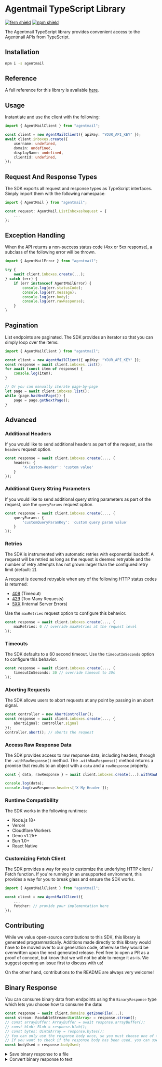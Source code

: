 # Agentmail TypeScript Library

[![fern shield](https://img.shields.io/badge/%F0%9F%8C%BF-Built%20with%20Fern-brightgreen)](https://buildwithfern.com?utm_source=github&utm_medium=github&utm_campaign=readme&utm_source=https%3A%2F%2Fgithub.com%2Fagentmail-to%2Fagentmail-node)
[![npm shield](https://img.shields.io/npm/v/agentmail)](https://www.npmjs.com/package/agentmail)

The Agentmail TypeScript library provides convenient access to the Agentmail APIs from TypeScript.

## Installation

```sh
npm i -s agentmail
```

## Reference

A full reference for this library is available [here](https://github.com/agentmail-to/agentmail-node/blob/HEAD/./reference.md).

## Usage

Instantiate and use the client with the following:

```typescript
import { AgentMailClient } from "agentmail";

const client = new AgentMailClient({ apiKey: "YOUR_API_KEY" });
await client.inboxes.create({
    username: undefined,
    domain: undefined,
    displayName: undefined,
    clientId: undefined,
});
```

## Request And Response Types

The SDK exports all request and response types as TypeScript interfaces. Simply import them with the
following namespace:

```typescript
import { AgentMail } from "agentmail";

const request: AgentMail.ListInboxesRequest = {
    ...
};
```

## Exception Handling

When the API returns a non-success status code (4xx or 5xx response), a subclass of the following error
will be thrown.

```typescript
import { AgentMailError } from "agentmail";

try {
    await client.inboxes.create(...);
} catch (err) {
    if (err instanceof AgentMailError) {
        console.log(err.statusCode);
        console.log(err.message);
        console.log(err.body);
        console.log(err.rawResponse);
    }
}
```

## Pagination

List endpoints are paginated. The SDK provides an iterator so that you can simply loop over the items:

```typescript
import { AgentMailClient } from "agentmail";

const client = new AgentMailClient({ apiKey: "YOUR_API_KEY" });
const response = await client.inboxes.list();
for await (const item of response) {
    console.log(item);
}

// Or you can manually iterate page-by-page
let page = await client.inboxes.list();
while (page.hasNextPage()) {
    page = page.getNextPage();
}
```

## Advanced

### Additional Headers

If you would like to send additional headers as part of the request, use the `headers` request option.

```typescript
const response = await client.inboxes.create(..., {
    headers: {
        'X-Custom-Header': 'custom value'
    }
});
```

### Additional Query String Parameters

If you would like to send additional query string parameters as part of the request, use the `queryParams` request option.

```typescript
const response = await client.inboxes.create(..., {
    queryParams: {
        'customQueryParamKey': 'custom query param value'
    }
});
```

### Retries

The SDK is instrumented with automatic retries with exponential backoff. A request will be retried as long
as the request is deemed retryable and the number of retry attempts has not grown larger than the configured
retry limit (default: 2).

A request is deemed retryable when any of the following HTTP status codes is returned:

- [408](https://developer.mozilla.org/en-US/docs/Web/HTTP/Status/408) (Timeout)
- [429](https://developer.mozilla.org/en-US/docs/Web/HTTP/Status/429) (Too Many Requests)
- [5XX](https://developer.mozilla.org/en-US/docs/Web/HTTP/Status/500) (Internal Server Errors)

Use the `maxRetries` request option to configure this behavior.

```typescript
const response = await client.inboxes.create(..., {
    maxRetries: 0 // override maxRetries at the request level
});
```

### Timeouts

The SDK defaults to a 60 second timeout. Use the `timeoutInSeconds` option to configure this behavior.

```typescript
const response = await client.inboxes.create(..., {
    timeoutInSeconds: 30 // override timeout to 30s
});
```

### Aborting Requests

The SDK allows users to abort requests at any point by passing in an abort signal.

```typescript
const controller = new AbortController();
const response = await client.inboxes.create(..., {
    abortSignal: controller.signal
});
controller.abort(); // aborts the request
```

### Access Raw Response Data

The SDK provides access to raw response data, including headers, through the `.withRawResponse()` method.
The `.withRawResponse()` method returns a promise that results to an object with a `data` and a `rawResponse` property.

```typescript
const { data, rawResponse } = await client.inboxes.create(...).withRawResponse();

console.log(data);
console.log(rawResponse.headers['X-My-Header']);
```

### Runtime Compatibility

The SDK works in the following runtimes:

- Node.js 18+
- Vercel
- Cloudflare Workers
- Deno v1.25+
- Bun 1.0+
- React Native

### Customizing Fetch Client

The SDK provides a way for you to customize the underlying HTTP client / Fetch function. If you're running in an
unsupported environment, this provides a way for you to break glass and ensure the SDK works.

```typescript
import { AgentMailClient } from "agentmail";

const client = new AgentMailClient({
    ...
    fetcher: // provide your implementation here
});
```

## Contributing

While we value open-source contributions to this SDK, this library is generated programmatically.
Additions made directly to this library would have to be moved over to our generation code,
otherwise they would be overwritten upon the next generated release. Feel free to open a PR as
a proof of concept, but know that we will not be able to merge it as-is. We suggest opening
an issue first to discuss with us!

On the other hand, contributions to the README are always very welcome!

## Binary Response

You can consume binary data from endpoints using the `BinaryResponse` type which lets you choose how to consume the data:

```typescript
const response = await client.domains.getZoneFile(...);
const stream: ReadableStream<Uint8Array> = response.stream();
// const arrayBuffer: ArrayBuffer = await response.arrayBuffer();
// const blob: Blob = response.blob();
// const bytes: Uint8Array = response.bytes();
// You can only use the response body once, so you must choose one of the above methods.
// If you want to check if the response body has been used, you can use the following property.
const bodyUsed = response.bodyUsed;
```

<details>
<summary>Save binary response to a file</summary>

<blockquote>
<details>
<summary>Node.js</summary>

<blockquote>
<details>
<summary>ReadableStream (most-efficient)</summary>

```ts
import { createWriteStream } from 'fs';
import { Readable } from 'stream';
import { pipeline } from 'stream/promises';

const response = await client.domains.getZoneFile(...);

const stream = response.stream();
const nodeStream = Readable.fromWeb(stream);
const writeStream = createWriteStream('path/to/file');

await pipeline(nodeStream, writeStream);
```

</details>
</blockquote>

<blockquote>
<details>
<summary>ArrayBuffer</summary>

```ts
import { writeFile } from 'fs/promises';

const response = await client.domains.getZoneFile(...);

const arrayBuffer = await response.arrayBuffer();
await writeFile('path/to/file', Buffer.from(arrayBuffer));
```

</details>
</blockquote>

<blockquote>
<details>
<summary>Blob</summary>

```ts
import { writeFile } from 'fs/promises';

const response = await client.domains.getZoneFile(...);

const blob = await response.blob();
const arrayBuffer = await blob.arrayBuffer();
await writeFile('output.bin', Buffer.from(arrayBuffer));
```

</details>
</blockquote>

<blockquote>
<details>
<summary>Bytes (UIntArray8)</summary>

```ts
import { writeFile } from 'fs/promises';

const response = await client.domains.getZoneFile(...);

const bytes = await response.bytes();
await writeFile('path/to/file', bytes);
```

</details>
</blockquote>

</details>
</blockquote>

<blockquote>
<details>
<summary>Bun</summary>

<blockquote>
<details>
<summary>ReadableStream (most-efficient)</summary>

```ts
const response = await client.domains.getZoneFile(...);

const stream = response.stream();
await Bun.write('path/to/file', stream);
```

</details>
</blockquote>

<blockquote>
<details>
<summary>ArrayBuffer</summary>

```ts
const response = await client.domains.getZoneFile(...);

const arrayBuffer = await response.arrayBuffer();
await Bun.write('path/to/file', arrayBuffer);
```

</details>
</blockquote>

<blockquote>
<details>
<summary>Blob</summary>

```ts
const response = await client.domains.getZoneFile(...);

const blob = await response.blob();
await Bun.write('path/to/file', blob);
```

</details>
</blockquote>

<blockquote>
<details>
<summary>Bytes (UIntArray8)</summary>

```ts
const response = await client.domains.getZoneFile(...);

const bytes = await response.bytes();
await Bun.write('path/to/file', bytes);
```

</details>
</blockquote>

</details>
</blockquote>

<blockquote>
<details>
<summary>Deno</summary>

<blockquote>
<details>
<summary>ReadableStream (most-efficient)</summary>

```ts
const response = await client.domains.getZoneFile(...);

const stream = response.stream();
const file = await Deno.open('path/to/file', { write: true, create: true });
await stream.pipeTo(file.writable);
```

</details>
</blockquote>

<blockquote>
<details>
<summary>ArrayBuffer</summary>

```ts
const response = await client.domains.getZoneFile(...);

const arrayBuffer = await response.arrayBuffer();
await Deno.writeFile('path/to/file', new Uint8Array(arrayBuffer));
```

</details>
</blockquote>

<blockquote>
<details>
<summary>Blob</summary>

```ts
const response = await client.domains.getZoneFile(...);

const blob = await response.blob();
const arrayBuffer = await blob.arrayBuffer();
await Deno.writeFile('path/to/file', new Uint8Array(arrayBuffer));
```

</details>
</blockquote>

<blockquote>
<details>
<summary>Bytes (UIntArray8)</summary>

```ts
const response = await client.domains.getZoneFile(...);

const bytes = await response.bytes();
await Deno.writeFile('path/to/file', bytes);
```

</details>
</blockquote>

</details>
</blockquote>

<blockquote>
<details>
<summary>Browser</summary>

<blockquote>
<details>
<summary>Blob (most-efficient)</summary>

```ts
const response = await client.domains.getZoneFile(...);

const blob = await response.blob();
const url = URL.createObjectURL(blob);

// trigger download
const a = document.createElement('a');
a.href = url;
a.download = 'filename';
a.click();
URL.revokeObjectURL(url);
```

</details>
</blockquote>

<blockquote>
<details>
<summary>ReadableStream</summary>

```ts
const response = await client.domains.getZoneFile(...);

const stream = response.stream();
const reader = stream.getReader();
const chunks = [];

while (true) {
  const { done, value } = await reader.read();
  if (done) break;
  chunks.push(value);
}

const blob = new Blob(chunks);
const url = URL.createObjectURL(blob);

// trigger download
const a = document.createElement('a');
a.href = url;
a.download = 'filename';
a.click();
URL.revokeObjectURL(url);
```

</details>
</blockquote>

<blockquote>
<details>
<summary>ArrayBuffer</summary>

```ts
const response = await client.domains.getZoneFile(...);

const arrayBuffer = await response.arrayBuffer();
const blob = new Blob([arrayBuffer]);
const url = URL.createObjectURL(blob);

// trigger download
const a = document.createElement('a');
a.href = url;
a.download = 'filename';
a.click();
URL.revokeObjectURL(url);
```

</details>
</blockquote>

<blockquote>
<details>
<summary>Bytes (UIntArray8)</summary>

```ts
const response = await client.domains.getZoneFile(...);

const bytes = await response.bytes();
const blob = new Blob([bytes]);
const url = URL.createObjectURL(blob);

// trigger download
const a = document.createElement('a');
a.href = url;
a.download = 'filename';
a.click();
URL.revokeObjectURL(url);
```

</details>
</blockquote>

</details>
</blockquote>

</details>
</blockquote>

<details>
<summary>Convert binary response to text</summary>

<blockquote>
<details>
<summary>ReadableStream</summary>

```ts
const response = await client.domains.getZoneFile(...);

const stream = response.stream();
const text = await new Response(stream).text();
```

</details>
</blockquote>

<blockquote>
<details>
<summary>ArrayBuffer</summary>

```ts
const response = await client.domains.getZoneFile(...);

const arrayBuffer = await response.arrayBuffer();
const text = new TextDecoder().decode(arrayBuffer);
```

</details>
</blockquote>

<blockquote>
<details>
<summary>Blob</summary>

```ts
const response = await client.domains.getZoneFile(...);

const blob = await response.blob();
const text = await blob.text();
```

</details>
</blockquote>

<blockquote>
<details>
<summary>Bytes (UIntArray8)</summary>

```ts
const response = await client.domains.getZoneFile(...);

const bytes = await response.bytes();
const text = new TextDecoder().decode(bytes);
```

</details>
</blockquote>

</details>
